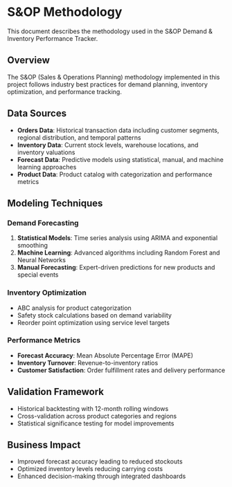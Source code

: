# S&OP Methodology

This document describes the methodology used in the S&OP Demand & Inventory Performance Tracker.

## Overview
The S&OP (Sales & Operations Planning) methodology implemented in this project follows industry best practices for demand planning, inventory optimization, and performance tracking.

## Data Sources
- **Orders Data**: Historical transaction data including customer segments, regional distribution, and temporal patterns
- **Inventory Data**: Current stock levels, warehouse locations, and inventory valuations
- **Forecast Data**: Predictive models using statistical, manual, and machine learning approaches
- **Product Data**: Product catalog with categorization and performance metrics

## Modeling Techniques

### Demand Forecasting
1. **Statistical Models**: Time series analysis using ARIMA and exponential smoothing
2. **Machine Learning**: Advanced algorithms including Random Forest and Neural Networks
3. **Manual Forecasting**: Expert-driven predictions for new products and special events

### Inventory Optimization
- ABC analysis for product categorization
- Safety stock calculations based on demand variability
- Reorder point optimization using service level targets

### Performance Metrics
- **Forecast Accuracy**: Mean Absolute Percentage Error (MAPE)
- **Inventory Turnover**: Revenue-to-inventory ratios
- **Customer Satisfaction**: Order fulfillment rates and delivery performance

## Validation Framework
- Historical backtesting with 12-month rolling windows
- Cross-validation across product categories and regions
- Statistical significance testing for model improvements

## Business Impact
- Improved forecast accuracy leading to reduced stockouts
- Optimized inventory levels reducing carrying costs
- Enhanced decision-making through integrated dashboards
